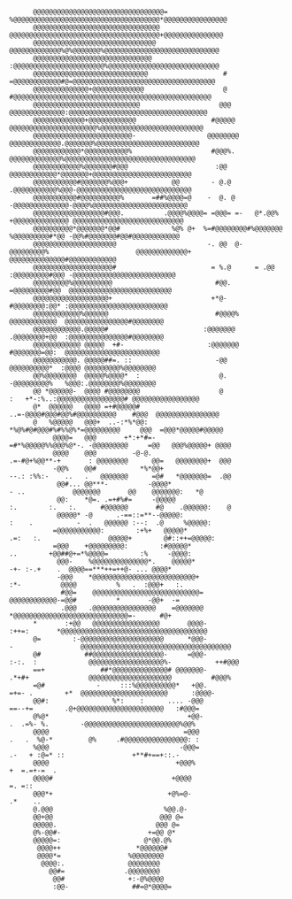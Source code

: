                                                                                                                                                       
                                                                                                                                                      
                                                                                                                                                      
                                                                                                                                                      
                                                                                                                                                      
                                                                                                                                                      
                                                                                                                                                      
                                                                                                                                                      
                                                                                                                                                      
                                                                                                                                                      
          @@@@@@@@@@@@@@@@@@@@@@@@@@@@@@@@@=                                         %@@@@@@@@@@@@@@@@@@@@@@@@@@@@@@@@@@@@@*@@@@@@@@@@@@@@@@          
          @@@@@@@@@@@@@@@@@@@@@@@@@@@@@@@@                                            @@@@@@@@@@@@@@@@@@@@@@@@@@@@@@@@@@@@@@+@@@@@@@@@@@@@@@          
          @@@@@@@@@@@@@@@@@@@@@@@@@@@@@@@                                              @@@@@@@@@@@@@%@%@@@@@@@%@@@@@@@@@@@@@@@@@@@@@@@@@@@@@          
          @@@@@@@@@@@@@@@@@@@@@@@@@@@@@@                                               :@@@@@@@@@@@@@@@@@@@@@@@%@@@@@@@@@@@@@@@@@@@@@@@@@@@@          
          @@@@@@@@@@@@@@@@@@@@@@@@@@@@@                   #                             =@@@@@@@@@@@@#@=@@@@@@@@@@@@@@@@@@@@@@@@@@@@@@@@@@@@          
          @@@@@@@@@@@@@@+@@@@@@@@@@@@@                    @                              #@@@@@@@@@@@@@@@@@@@@@@@@@@@@@@@@@@@@@@@@@@@@@@@@@@          
          @@@@@@@@@@@@@@@@@@@@@@@@@@@                    @@@                              @@@@@@@@@@@@@@:@@@@@@@@@@@@@@@@@@@@@@@@@@@@@@@@@@@          
          @@@@@@@@@@@@@+@@@@@@@@@@@@                   #@@@@@                              @@@@@@@@@@@@@@@@@@@@@@%@@@@@@@@@@@@@@@@@@@@@@@@@@          
          @@@@@@@@@@@@@@@@@@@@@@@@@-                  @@@@@@@@                              @@@@@@@@@@@@@.@@@@@@@%@@@@@@@@@@@@@@@@@@@@@@@@@@          
          @@@@@@@@@@@@*@@@@@@@@@@@%                    #@@@%.                                @@@@@@@@@@@@@%@@@@@@@@@@@@@@@@@@@@@@@@@@@@@@@@@          
          @@@@@@@@@@@@%@@@@@@@#@@@                      :@@                                   @@@@@@@@@@@@*@@@@@@@+@@@@@@@@@@@@@@@@@@@@@@@@@          
          @@@@@@@@@@@#@@@@@@@%@@@+           @@        - @.@                                  .@@@@@@@@@@@%@@@-@@@@@@@@@@@@@@@@@@@@@@@@@@@@@          
          @@@@@@@@@@@#@@@@@@@@@@%       =##%@@@@=@    -  @. @                                  -@@@@@@@@@@@@@@-@@@@%@@@@@@@@@@@@@@@@@@@@@@@@          
          @@@@@@@@@@@@@@@@@@#@@@.          .@@@@%@@@@= =@@@= =-   @*.@@%                        +@@@@@@@@@@@@@@ @@@@@@@@@@@@@@@@@@@@@@@@@@@@          
          @@@@@@@@@@*@@@@@@@*@@#             %@% @+  %=#@@@@@@@@#%@@@@@@@                        %@@@@@@@@@#*@@ -@@%#@@@@@@@#@@#@@@@@@@@@@@@          
          @@@@@@@@@@@@@@@@@@@@@                       -. @@  @-   @@@@@@@@@%                      @@@@@@@@@@@@@+ @@@@@@@@@@@@@@#@@@@@@@@@@@@          
          @@@@@@@@@@@@@@@@@@@@#                        = %.@      = .@@                           :@@@@@@@@@#@@@ -@@@@@@@@@@@@@@@@@@@@@@@@@@          
          @@@@@@@@@%@@@@@@@@@@                          #@@.                                       =@@@@@@@@@#@@  @@@@@@@@@@@@@@@@@@@@@@@@@@          
          @@@@@@@@@@@@@@@@@@@+                         +*@-                                         #@@@@@@@@:@@* :@@@@@@@@@@@@@@@@@@@@@@@@@          
          @@@@@@@@@@@@%@@@@@@                           #@@@@%                                       @@@@@@@@@@@@  @@@@@@@@@@@@@@@@#@@@@@@@@          
          @@@@@@@@@@@@.@@@@@#                        :@@@@@@@                                        .@@@@@@@@+@@  :@@@@@@@@@@@@@@@#@@@@@@@@          
          @@@@@@@@@@@@ @@@@@  +#-                     :@@@@@@@                                        #@@@@@@@=@@:  @@@@@@@@@@@@@@@@@@@@@@@@          
          @@@@@@@@@@@. @@@@@##=. ::                     -@@                                            @@@@@@@@@@*  :@@@@ @@@@@@@@@%@@@@@@@@          
          @@%@@@@@@@@  @@@@@%@@@@*  :                    @.                                            -@@@@@@@@@%   %@@@:.@@@@@@@@%@@@@@@@@          
          @@ *@@@@@@-  @@@@ #@@@@@@@@                    @                                  :   +*-:%..:@@@@@@@@@@@@@@@@@# @@@@@@@@@@@@@@@@@          
          @*  @@@@@@   @@@@ =+#@@@@@#                                                  ..=-@@@@#@@@#@@%#@@@@@@@@@@    #@@@  @@@@@@@@@@@@@@@@          
          @   %@@@@@   @@@+  ..-:*%*@@:                                               *%@%#@#@@@#%#%%@%*=@@@@@@@@@     @@@  =@@@*@@@@@#@@@@@          
               @@@@=   @@@       +*:+*#=-                                           =#*%@@@@@%%@@@%@*-. -@@@@@@@@@     =@@   @@@%@@@@@+ @@@@          
               @@@@    @@@         -@-@.                                            .=-#@+%@@**-+       : @@@@@@@@      @@=   @@@@@@@@+  @@@          
               -@@%    @@#           *%*@@+                                         --.: :%%:-    ..   .   @@@@@@@      =@#   *@@@@@@@=  .@@          
                @@#... @@***-          -@@@@*                                              - ..            @@@@@@@       @@    @@@@@@@:   *@          
                @@:    *@=. .=+#%#=     -@@@@@                                      :.        :.   :.      #@@@@@@       #@    .@@@@@@:    @          
                @@@@@* -@      .-==::=**--@@@@@:                                    :    .           -  .   @@@@@@ :--:  .@     %@@@@@:               
               =@@@@@@@@@@@:        :+%+   @@@@@*                                  .=:   :.                 @@@@@+        @#::++=@@@@@:               
               =@@@    +@@@@@@@@@:        :#@@@@@*                                       ..        +@@##@+=*%@@@@=        :%     -@@@@:               
                @@@-    %@@@@@@@@@@@@@@*.    @@@@@*                                           -+- :-.+    .  @@@@==***++=++@- ... @@@@*               
                -@@@    *@@@@@@@@@@@@@@@@@@@@@@@@@@+                                            :*-          @@@@          %   .  :@@@+   :.          
                 #@@=    @@@@@@@@@@@@@@@@@@@@@@@@@@@=                                           @@@@@@@@@@@@-=@@#          *       -@@+  -=           
                 .@@@   .@@@@@@@@@@@@@@@@    =@@@@@@@                                         *@@@@@@@@@@@@@@@@@@@@@@@@@@@@@=-      #@+               
          *       :+@@   @@@@@@@@@@@@@@@@@       @@@@-                                    :++=:       *@@@@@@@@@@@@@@@@@@@@@@@@@@@@@@@@@@@@@          
          @=        :-@@@@@@@@@@@@@@@@@@@@@      *@@@-                              -                 @@@@@@@@@@@@@@@@@@@@@@@@@@@@@@@@@@@@@@          
          @#           ##@@@@@@@@@@@@@@@@@@-     =@@@-                            :-:.  :             @@@@@@@@@@@@@@@@@@@%-           ++#@@@          
          ==+              ##*@@@@@@@@@@@@@@# @@@@@@@-                            .*+#+               @@@@@@@@@@@@@@@@@@@@@          #@@@%            
          =@#             -     :::%@@@@@@@@@@*   +@@.                              =+=- .        +*  @@@@@@@@@@@@@@@@@@@@@@      :@@@@-              
          @@#:                %*:    :      .... -@@@                                ==--+=        .@+@@@@@@@@@@@@@@@@@@@@@@   :#@@@=                 
          @%@*                                   +@@-                              .  .=%- %.        -@@@@@@@@@@@@@@@@@@@@@@@@%@@%                    
          @@@@                                  =@@@                              .   .  %@-*         @%     .#@@@@@@@@@@@@@@@@: :                    
          %@@@                                 -@@@=                               .-   + :@=* ::                 +**#+==+::.-                        
          @@@@                                +@@@%                                   +  =.=+-=  .                                                    
          @@@@#                              +@@@@                                          =. =::                                                    
          @@@*+                             +@%=@-                                          .*    ..                                                  
          @.@@@                            %@@.@-                                                                                                     
          @@+@@                           @@@ @=                                                                                                      
          @@@@@.                         @@@ @=                                                                                                       
          @%-@@#-                      +=@@ @*                                                                                                        
          @@@@@=:                     @*@@.@%                                                                                                         
           @@@@++                   *@@@@@@#                                                                                                          
           @@@@*=                 %@@@@@@@@                                                                                                           
            @@@@:.                @@@@@@@@                                                                                                            
              @@#=               .@@@@@@@@                                                                                                            
               @@#                +:-@%@@@@                                                                                                           
               :@@-                ##=@*@@@@=                                                                                                         
                                                                                                                                                      
                                                                                                                                                      
                                                                                                                                                      
                                                                                                                                                      
                                                                                                                                                      
                                                                                                                                                      
                                                                                                                                                      
                                                                                                                                                      
                                                                                                                                                      
                                                                                                                                                      

